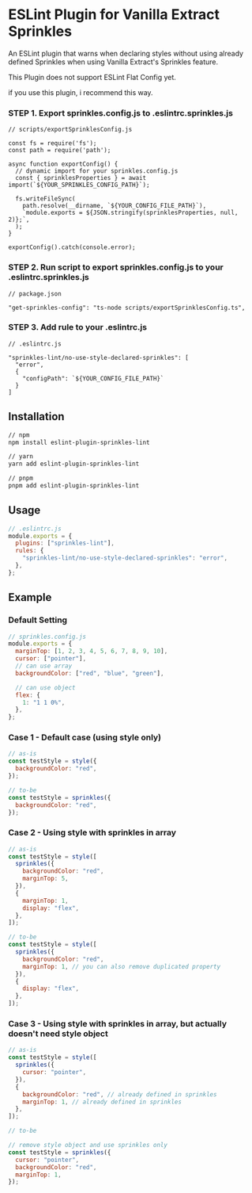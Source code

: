 # ESLint Plugin for Vanilla Extract Sprinkles

An ESLint plugin that warns when declaring styles without using already defined Sprinkles when using Vanilla Extract's Sprinkles feature.

This Plugin does not support ESLint Flat Config yet.

if you use this plugin, i recommend this way.

### STEP 1. Export sprinkles.config.js to .eslintrc.sprinkles.js

```
// scripts/exportSprinklesConfig.js

const fs = require('fs');
const path = require('path');

async function exportConfig() {
  // dynamic import for your sprinkles.config.js
  const { sprinklesProperties } = await import(`${YOUR_SPRINKLES_CONFIG_PATH}`);

  fs.writeFileSync(
    path.resolve(__dirname, `${YOUR_CONFIG_FILE_PATH}`),
    `module.exports = ${JSON.stringify(sprinklesProperties, null, 2)};`,
  );
}

exportConfig().catch(console.error);
```

### STEP 2. Run script to export sprinkles.config.js to your .eslintrc.sprinkles.js

```
// package.json

"get-sprinkles-config": "ts-node scripts/exportSprinklesConfig.ts",
```

### STEP 3. Add rule to your .eslintrc.js

```
// .eslintrc.js

"sprinkles-lint/no-use-style-declared-sprinkles": [
  "error",
  {
    "configPath": `${YOUR_CONFIG_FILE_PATH}`
  }
]
```

## Installation

```bash
// npm
npm install eslint-plugin-sprinkles-lint

// yarn
yarn add eslint-plugin-sprinkles-lint

// pnpm
pnpm add eslint-plugin-sprinkles-lint
```

## Usage

```js
// .eslintrc.js
module.exports = {
  plugins: ["sprinkles-lint"],
  rules: {
    "sprinkles-lint/no-use-style-declared-sprinkles": "error",
  },
};
```

## Example

### Default Setting

```js
// sprinkles.config.js
module.exports = {
  marginTop: [1, 2, 3, 4, 5, 6, 7, 8, 9, 10],
  cursor: ["pointer"],
  // can use array
  backgroundColor: ["red", "blue", "green"],

  // can use object
  flex: {
    1: "1 1 0%",
  },
};
```

### Case 1 - Default case (using style only)

```js
// as-is
const testStyle = style({
  backgroundColor: "red",
});

// to-be
const testStyle = sprinkles({
  backgroundColor: "red",
});
```

### Case 2 - Using style with sprinkles in array

```js
// as-is
const testStyle = style([
  sprinkles({
    backgroundColor: "red",
    marginTop: 5,
  }),
  {
    marginTop: 1,
    display: "flex",
  },
]);

// to-be
const testStyle = style([
  sprinkles({
    backgroundColor: "red",
    marginTop: 1, // you can also remove duplicated property
  }),
  {
    display: "flex",
  },
]);
```

### Case 3 - Using style with sprinkles in array, but actually doesn't need style object

```js
// as-is
const testStyle = style([
  sprinkles({
    cursor: "pointer",
  }),
  {
    backgroundColor: "red", // already defined in sprinkles
    marginTop: 1, // already defined in sprinkles
  },
]);

// to-be

// remove style object and use sprinkles only
const testStyle = sprinkles({
  cursor: "pointer",
  backgroundColor: "red",
  marginTop: 1,
});
```
